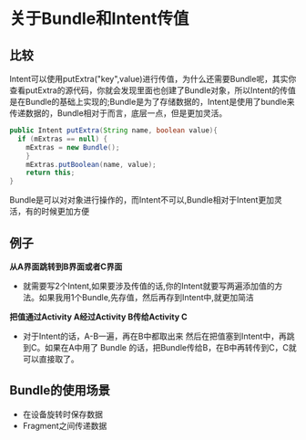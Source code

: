 # 关于Bundle和Intent传值

## 比较
Intent可以使用putExtra("key",value)进行传值，为什么还需要Bundle呢，其实你查看putExtra的源代码，你就会发现里面也创建了Bundle对象，所以Intent的传值是在Bundle的基础上实现的;Bundle是为了存储数据的，Intent是使用了bundle来传递数据的，Bundle相对于而言，底层一点，但是更加灵活。
```java
public Intent putExtra(String name, boolean value){ 
  if (mExtras == null) {
    mExtras = new Bundle(); 
    } 
    mExtras.putBoolean(name, value); 
    return this; 
}
```
Bundle是可以对对象进行操作的，而Intent不可以,Bundle相对于Intent更加灵活，有的时候更加方便

## 例子
**从A界面跳转到B界面或者C界面**

* 就需要写2个Intent,如果要涉及传值的话,你的Intent就要写两遍添加值的方法。如果我用1个Bundle,先存值，然后再存到Intent中,就更加简洁

**把值通过Activity A经过Activity B传给Activity C**

* 对于Intent的话，A-B一遍，再在B中都取出来 然后在把值塞到Intent中，再跳到C。如果在A中用了 Bundle 的话，把Bundle传给B，在B中再转传到C，C就可以直接取了。 

## Bundle的使用场景
* 在设备旋转时保存数据
* Fragment之间传递数据



